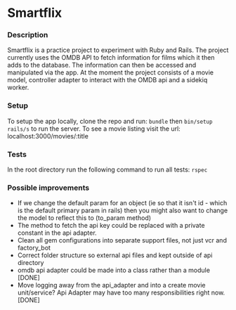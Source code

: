 # Smartflix

### Description ###

Smartflix is a practice project to experiment with Ruby and Rails. The project currently uses the OMDB API to fetch information for films which it then adds to the database. The information can then be accessed and manipulated via the app. At the moment the project consists of a movie model, controller adapter to interact with the OMDB api and a sidekiq worker.   

### Setup ###

To setup the app locally, clone the repo and run:
``bundle``
then
``bin/setup rails/s`` to run the server. To see a movie listing visit the url: localhost:3000/movies/:title

### Tests ###
In the root directory run the following command to run all tests:
``rspec``

### Possible improvements ###

* If we change the default param for an object (ie so that it isn't id - which is the default primary param in rails) then you might also want to change the model to reflect this to (to_param method)
* The method to fetch the api key could be replaced with a private constant in the api adapter.
* Clean  all gem configurations into separate support files, not just vcr and factory_bot
* Correct folder structure so external api files and kept outside of api directory
* omdb api adapter could be made into a class rather than a module [DONE]
* Move logging away from the api_adapter and into a create movie unit/service? Api Adapter may have too many responsibilities right now. [DONE]
